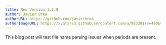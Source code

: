 ```yaml
---
title: New Version 1.1.0
author: Javier Brea
authorURL: https://github.com/javierbrea
authorImageURL: https://avatars3.githubusercontent.com/u/983381?s=460&v=4
---
```


This blog post will test file name parsing issues when periods are present.
